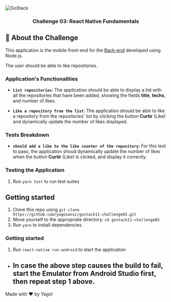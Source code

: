 <img alt="GoStack" src="https://storage.googleapis.com/golden-wind/bootcamp-gostack/header-desafios.png" />

<h3 align="center">
  Challenge 03: React Native Fundamentals
</h3>

## :rocket: About the Challenge

This application is the mobile front-end for the [Back-end](https://github.com/yagosansz/gostack11-challenge01) developed using Node.js.

The user should be able to like repositories.

### Application's Functionalities

- **`List repositories`**: The application should be able to display a list with all the repositories that have been added, showing the fields **title**, **techs**, and number of likes.

- **`Like a repository from the list`**: The application should be able to like a repository from the repositories' list by clicking the button **Curtir** (Like) and dynamically update the number of likes displayed.

### Tests Breakdown

- **`should add a like to the like counter of the repository`**: For this test to pass, the application shoud dynamically update the number of likes when the button **Curtir** (Like) is clicked, and display it correctly.

### Testing the Application
1. Run `yarn test` to run test suites

## Getting started

1. Clone this repo using `git clone https://github.com/yagosansz/gostack11-challenge03.git`
2. Move yourself to the appropriate directory: `cd gostack11-challenge03`<br />
3. Run `yarn` to install dependencies<br />

### Getting started

1. Run `react-native run-android` to start the application

* In case the above step causes the build to fail, start the Emulator from Android Studio first, then repeat step 1 above.
  ---

Made with :heart: by Yago!